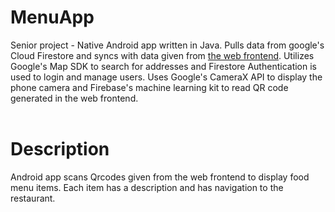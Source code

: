 # MenuApp
Senior project - Native Android app written in Java. Pulls data from google's Cloud Firestore and syncs with data given from [the web frontend](https://github.com/ksaetern6/MenuAppWeb). Utilizes Google's Map SDK to search for addresses and Firestore Authentication is used to login and manage users. Uses Google's CameraX API to display the phone camera and Firebase's machine learning kit to read QR code generated in the web frontend. <br><br>

# Description
Android app scans Qrcodes given from the web frontend to display food menu items. Each item has a description and has navigation to the restaurant.
